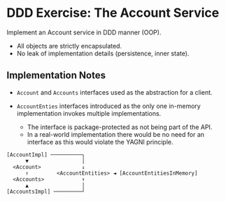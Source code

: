 # DDD Exercise: The Account Service
Implement an Account service in DDD manner (OOP).
- All objects are strictly encapsulated.
- No leak of implementation details (persistence, inner state). 

## Implementation Notes

- `Account` and `Accounts` interfaces used as the abstraction for a client.

- `AccountEnties` interfaces introduced as the only one in-memory implementation invokes multiple implementations.
    - The interface is package-protected as not being part of the API.
    - In a real-world implementation there would be no need for an interface as this would violate the YAGNI principle.

```
[AccountImpl] ──────────┐
      ▼                 │
  <Account>             ↓
      ↑         <AccountEntities> ◄ [AccountEntitiesInMemory]
  <Accounts>            ↑
      ▲                 │
[AccountsImpl] ─────────┘
```
